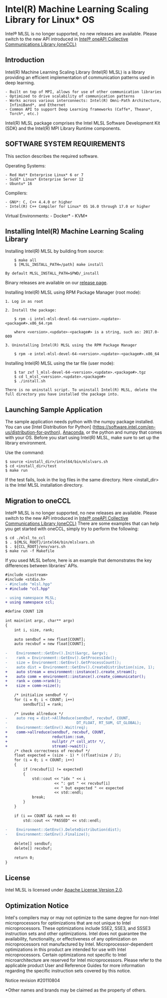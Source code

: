 # Intel(R) Machine Learning Scaling Library for Linux* OS
Intel® MLSL is no longer supported, no new releases are available. Please switch to the new API introduced in [Intel® oneAPI Collective Communications Library (oneCCL)](http://github.com/intel/oneccl)
## Introduction ##
Intel(R) Machine Learning Scaling Library (Intel(R) MLSL) is a library providing
an efficient implementation of communication patterns used in deep learning.

    - Built on top of MPI, allows for use of other communication libraries
    - Optimized to drive scalability of communication patterns
    - Works across various interconnects: Intel(R) Omni-Path Architecture,
      InfiniBand*, and Ethernet
    - Common API to support Deep Learning frameworks (Caffe*, Theano*,
      Torch*, etc.)

Intel(R) MLSL package comprises the Intel MLSL Software Development Kit (SDK)
and the Intel(R) MPI Library Runtime components.
## SOFTWARE SYSTEM REQUIREMENTS ##
This section describes the required software.

Operating Systems:

    - Red Hat* Enterprise Linux* 6 or 7
    - SuSE* Linux* Enterprise Server 12
    - Ubuntu* 16

Compilers:

    - GNU*: C, C++ 4.4.0 or higher
    - Intel(R) C++ Compiler for Linux* OS 16.0 through 17.0 or higher

Virtual Environments:
    - Docker*
    - KVM*
## Installing Intel(R) Machine Learning Scaling Library ##
Installing Intel(R) MLSL by building from source:

        $ make all
        $ [MLSL_INSTALL_PATH=/path] make install

    By default MLSL_INSTALL_PATH=$PWD/_install

Binary releases are available on our [release page](https://github.com/intel/MLSL/releases).

Installing Intel(R) MLSL using RPM Package Manager (root mode):

    1. Log in as root

    2. Install the package:

        $ rpm -i intel-mlsl-devel-64-<version>.<update>-<package#>.x86_64.rpm

        where <version>.<update>-<package#> is a string, such as: 2017.0-009

    3. Uninstalling Intel(R) MLSL using the RPM Package Manager

        $ rpm -e intel-mlsl-devel-64-<version>.<update>-<package#>.x86_64

Installing Intel(R) MLSL using the tar file (user mode):

        $ tar zxf l_mlsl-devel-64-<version>.<update>.<package#>.tgz
        $ cd l_mlsl_<version>.<update>.<package#>
        $ ./install.sh

    There is no uninstall script. To uninstall Intel(R) MLSL, delete the
    full directory you have installed the package into.

## Launching Sample Application ##

The sample application needs python with the numpy package installed.
You can use [Intel Distribution for Python]
(https://software.intel.com/en-us/distribution-for-python),
[Anaconda](https://conda.io/docs/user-guide/install/download.html),
or the python and numpy that comes with your OS.
Before you start using Intel(R) MLSL, make sure to set up the library environment.

Use the command:

    $ source <install_dir>/intel64/bin/mlslvars.sh
    $ cd <install_dir>/test
    $ make run

If the test fails, look in the log files in the same directory.
Here  <install_dir> is the Intel MLSL installation directory.

## Migration to oneCCL ##

Intel® MLSL is no longer supported, no new releases are available. Please switch to the new API introduced in [Intel® oneAPI Collective Communications Library (oneCCL)](http://github.com/intel/oneccl)
There are some examples that can help you get started with oneCCL, simply try to perform the following:

```
$ cd ./mlsl_to_ccl
$ . ${MLSL_ROOT}/intel64/bin/mlslvars.sh
$ . ${CCL_ROOT}/env/vars.sh
$ make run -f Makefile
```

If you used MLSL before, here is an example that demonstrates the key differences between libraries' APIs.

```diff
#include <iostream>
#include <stdio.h>
- #include "mlsl.hpp"
+ #include "ccl.hpp"

- using namespace MLSL;
+ using namespace ccl;

#define COUNT 128
 
int main(int argc, char** argv)
{
    int i, size, rank;
 
    auto sendbuf = new float[COUNT];
    auto recvbuf = new float[COUNT];
 
-    Environment::GetEnv().Init(&argc, &argv);
-    rank = Environment::GetEnv().GetProcessIdx();
-    size = Environment::GetEnv().GetProcessCount();     
-    auto dist = Environment::GetEnv().CreateDistribution(size, 1);
+    auto stream = environment::instance().create_stream();
+    auto comm = environment::instance().create_communicator();
+    rank = comm->rank();
+    size = comm->size();
 
    /* initialize sendbuf */
    for (i = 0; i < COUNT; i++)
        sendbuf[i] = rank;
 
    /* invoke allreduce */
-    auto req = dist->AllReduce(sendbuf, recvbuf, COUNT,                      
-                               DT_FLOAT, RT_SUM, GT_GLOBAL);
-    Environment::GetEnv().Wait(req);
+    comm->allreduce(sendbuf, recvbuf, COUNT,
+                    reduction::sum,
+                    nullptr /* coll_attr */,
+                    stream)->wait(); 
    /* check correctness of recvbuf */
    float expected = (size - 1) * ((float)size / 2);
    for (i = 0; i < COUNT; i++)
    {
        if (recvbuf[i] != expected)
        {
            std::cout << "idx " << i
                      << ": got " << recvbuf[i]
                      << " but expected " << expected
                      << std::endl;
            break;
        }
    }
 
    if (i == COUNT && rank == 0)
        std::cout << "PASSED" << std::endl;
 
-    Environment::GetEnv().DeleteDistribution(dist);
-    Environment::GetEnv().Finalize();
 
    delete[] sendbuf;
    delete[] recvbuf;
 
    return 0;
}
```


## License ##
Intel MLSL is licensed under [Apache License Version 2.0](https://github.com/01org/MLSL/blob/master/LICENSE).
## Optimization Notice ##
Intel's compilers may or may not optimize to the same degree for non-Intel
microprocessors for optimizations that are not unique to Intel microprocessors.
These optimizations include SSE2, SSE3, and SSSE3 instruction sets and other
optimizations. Intel does not guarantee the availability, functionality, or
effectiveness of any optimization on microprocessors not manufactured by Intel.
Microprocessor-dependent optimizations in this product are intended for use 
with Intel microprocessors. Certain optimizations not specific to Intel 
microarchitecture are reserved for Intel microprocessors. Please refer to the 
applicable product User and Reference Guides for more information regarding the
specific instruction sets covered by this notice.

Notice revision #20110804

*Other names and brands may be claimed as the property of others.


